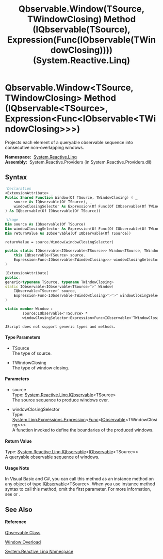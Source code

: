 ﻿---
title: Qbservable.Window(TSource, TWindowClosing) Method (IQbservable(TSource), Expression(Func(IObservable(TWindowClosing)))) (System.Reactive.Linq)
TOCTitle: Window(TSource, TWindowClosing) Method (IQbservable(TSource), Expression(Func(IObservable(TWindowClosing))))
ms:assetid: M:System.Reactive.Linq.Qbservable.Window``2(System.Reactive.Linq.IQbservable{``0},System.Linq.Expressions.Expression{System.Func{System.IObservable{``1}}})
ms:mtpsurl: https://msdn.microsoft.com/en-us/library/Hh229598(v=VS.103)
ms:contentKeyID: 36069013
ms.date: 06/28/2011
mtps_version: v=VS.103
dev_langs:
- vb
- csharp
- c++
- fsharp
- jscript
---

# Qbservable.Window\<TSource, TWindowClosing\> Method (IQbservable\<TSource\>, Expression\<Func\<IObservable\<TWindowClosing\>\>\>)

Projects each element of a queryable observable sequence into consecutive non-overlapping windows.

**Namespace:**  [System.Reactive.Linq](hh211929\(v=vs.103\).md)  
**Assembly:**  System.Reactive.Providers (in System.Reactive.Providers.dll)

## Syntax

``` vb
'Declaration
<ExtensionAttribute> _
Public Shared Function Window(Of TSource, TWindowClosing) ( _
    source As IQbservable(Of TSource), _
    windowClosingSelector As Expression(Of Func(Of IObservable(Of TWindowClosing))) _
) As IQbservable(Of IObservable(Of TSource))
```

``` vb
'Usage
Dim source As IQbservable(Of TSource)
Dim windowClosingSelector As Expression(Of Func(Of IObservable(Of TWindowClosing)))
Dim returnValue As IQbservable(Of IObservable(Of TSource))

returnValue = source.Window(windowClosingSelector)
```

``` csharp
public static IQbservable<IObservable<TSource>> Window<TSource, TWindowClosing>(
    this IQbservable<TSource> source,
    Expression<Func<IObservable<TWindowClosing>>> windowClosingSelector
)
```

``` c++
[ExtensionAttribute]
public:
generic<typename TSource, typename TWindowClosing>
static IQbservable<IObservable<TSource>^>^ Window(
    IQbservable<TSource>^ source, 
    Expression<Func<IObservable<TWindowClosing>^>^>^ windowClosingSelector
)
```

``` fsharp
static member Window : 
        source:IQbservable<'TSource> * 
        windowClosingSelector:Expression<Func<IObservable<'TWindowClosing>>> -> IQbservable<IObservable<'TSource>> 
```

``` jscript
JScript does not support generic types and methods.
```

#### Type Parameters

  - TSource  
    The type of source.

<!-- end list -->

  - TWindowClosing  
    The type of window closing.

#### Parameters

  - source  
    Type: [System.Reactive.Linq.IQbservable](hh229328\(v=vs.103\).md)\<TSource\>  
    The source sequence to produce windows over.  

<!-- end list -->

  - windowClosingSelector  
    Type: [System.Linq.Expressions.Expression](https://msdn.microsoft.com/en-us/library/Bb335710)\<[Func](https://msdn.microsoft.com/en-us/library/Bb534960)\<[IObservable](https://msdn.microsoft.com/en-us/library/Dd990377)\<TWindowClosing\>\>\>  
    A function invoked to define the boundaries of the produced windows.  

#### Return Value

Type: [System.Reactive.Linq.IQbservable](hh229328\(v=vs.103\).md)\<[IObservable](https://msdn.microsoft.com/en-us/library/Dd990377)\<TSource\>\>  
A queryable observable sequence of windows.  

#### Usage Note

In Visual Basic and C\#, you can call this method as an instance method on any object of type [IQbservable](hh229328\(v=vs.103\).md)\<TSource\>. When you use instance method syntax to call this method, omit the first parameter. For more information, see [](https://msdn.microsoft.com/en-us/library/Bb384936) or [](https://msdn.microsoft.com/en-us/library/Bb383977).

## See Also

#### Reference

[Qbservable Class](hh211693\(v=vs.103\).md)

[Window Overload](hh229581\(v=vs.103\).md)

[System.Reactive.Linq Namespace](hh211929\(v=vs.103\).md)

